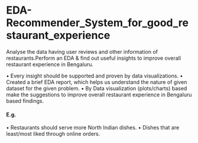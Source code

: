 # EDA-Recommender_System_for_good_restaurant_experience

Analyse the data having user reviews and other information of restaurants.Perform an EDA & find out useful insights to improve overall restaurant experience in Bengaluru.

• Every insight should be supported and proven by data visualizations.
• Created a brief EDA report, which helps us understand the nature of given dataset for the given problem.
• By Data visualization (plots/charts) based make the suggestions to improve overall restaurant experience in Bengaluru based findings.
 #### E.g.
• Restaurants should serve more North Indian dishes.
• Dishes that are least/most liked through online orders.

